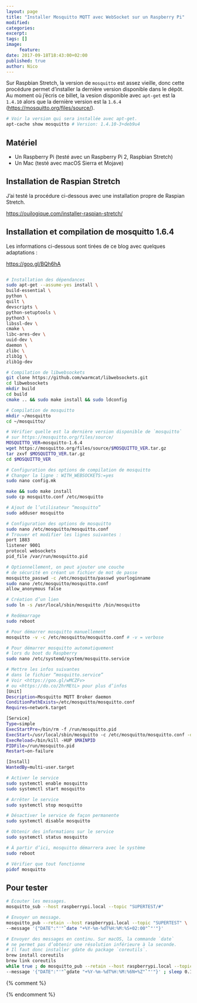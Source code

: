 ```yaml
---
layout: page
title: "Installer Mosquitto MQTT avec WebSocket sur un Raspberry Pi"
modified:
categories:
excerpt:
tags: []
image:
     feature:
date: 2017-09-18T18:43:00+02:00
published: true
author: Nico
---
```


Sur Raspbian Stretch, la version de `mosquitto` est assez vieille, donc cette procédure permet d’installer la dernière version disponible dans le dépôt. Au moment où j’écris ce billet, la vesion disponible avec `apt-get` est la `1.4.10` alors que la dernière version est la `1.6.4` (<https://mosquitto.org/files/source/>).

```bash
# Voir la version qui sera installée avec apt-get.
apt-cache show mosquitto # Version: 1.4.10-3+deb9u4
```

## Matériel

- Un Raspberry Pi (testé avec un Raspberry Pi 2, Raspbian Stretch)
- Un Mac (testé avec macOS Sierra et Mojave)

## Installation de Raspian Stretch

J’ai testé la procédure ci-dessous avec une installation propre de Raspian Stretch.

<https://ouilogique.com/installer-raspian-stretch/>


## Installation et compilation de mosquitto 1.6.4

Les informations ci-dessous sont tirées de ce blog avec quelques adaptations :

<https://goo.gl/BQh6hA>

```bash

# Installation des dépendances
sudo apt-get --assume-yes install \
build-essential \
python \
quilt \
devscripts \
python-setuptools \
python3 \
libssl-dev \
cmake \
libc-ares-dev \
uuid-dev \
daemon \
zlibc \
zlib1g \
zlib1g-dev

# Compilation de libwebsockets
git clone https://github.com/warmcat/libwebsockets.git
cd libwebsockets
mkdir build
cd build
cmake .. && sudo make install && sudo ldconfig

# Compilation de mosquitto
mkdir ~/mosquitto
cd ~/mosquitto/

# Vérifier quelle est la dernière version disponible de `mosquitto`
# sur https://mosquitto.org/files/source/
MOSQUITTO_VER=mosquitto-1.6.4
wget https://mosquitto.org/files/source/$MOSQUITTO_VER.tar.gz
tar zxvf $MOSQUITTO_VER.tar.gz
cd $MOSQUITTO_VER

# Configuration des options de compilation de mosquitto
# Changer la ligne : WITH_WEBSOCKETS:=yes
sudo nano config.mk

make && sudo make install
sudo cp mosquitto.conf /etc/mosquitto

# Ajout de l’utilisateur “mosquitto”
sudo adduser mosquitto

# Configuration des options de mosquitto
sudo nano /etc/mosquitto/mosquitto.conf
# Trouver et modifier les lignes suivantes :
port 1883
listener 9001
protocol websockets
pid_file /var/run/mosquitto.pid

# Optionnellement, on peut ajouter une couche
# de sécurité en créant un fichier de mot de passe
mosquitto_passwd -c /etc/mosquitto/passwd yourloginname
sudo nano /etc/mosquitto/mosquitto.conf
allow_anonymous false

# Création d’un lien
sudo ln -s /usr/local/sbin/mosquitto /bin/mosquitto

# Redémarrage
sudo reboot

# Pour démarrer mosquitto manuellement
mosquitto -v -c /etc/mosquitto/mosquitto.conf # -v = verbose

# Pour démarrer mosquitto automatiquement
# lors du boot du Raspberry
sudo nano /etc/systemd/system/mosquitto.service

# Mettre les infos suivantes
# dans le fichier “mosquitto.service”
# Voir <https://goo.gl/wMCZFv>
# ou <https://do.co/2hrMEtL> pour plus d’infos
[Unit]
Description=Mosquitto MQTT Broker daemon
ConditionPathExists=/etc/mosquitto/mosquitto.conf
Requires=network.target

[Service]
Type=simple
ExecStartPre=/bin/rm -f /run/mosquitto.pid
ExecStart=/usr/local/sbin/mosquitto -c /etc/mosquitto/mosquitto.conf -d
ExecReload=/bin/kill -HUP $MAINPID
PIDFile=/run/mosquitto.pid
Restart=on-failure

[Install]
WantedBy=multi-user.target

# Activer le service
sudo systemctl enable mosquitto
sudo systemctl start mosquitto

# Arrêter le service
sudo systemctl stop mosquitto

# Désactiver le service de façon permanente
sudo systemctl disable mosquitto

# Obtenir des informations sur le service
sudo systemctl status mosquitto

# À partir d’ici, mosquitto démarrera avec le système
sudo reboot

# Vérifier que tout fonctionne
pidof mosquitto

```

## Pour tester

```bash
# Écouter les messages.
mosquitto_sub --host raspberrypi.local --topic "SUPERTEST/#"
```

```bash
# Envoyer un message.
mosquitto_pub --retain --host raspberrypi.local --topic "SUPERTEST" \
--message '{"DATE":"'"`date "+%Y-%m-%dT%H:%M:%S+02:00"`"'"}'
```

```bash
# Envoyer des messages en continu. Sur macOS, la commande `date`
# ne permet pas d’obtenir une résolution inférieure à la seconde.
# Il faut donc installer gdate du package `coreutils`.
brew install coreutils
brew link coreutils
while true ; do mosquitto_pub --retain --host raspberrypi.local --topic "SUPERTEST" \
--message '{"DATE":"'"`gdate "+%Y-%m-%dT%H:%M:%6N+%Z"`"'"}' ; sleep 0.1 ; done
```

{% comment %}
<!--

## Installation de Mosquitto MQTT

- Sur le Mac, ouvrir le Terminal et taper la commande `ssh pi@raspberrypi.local`. Quand SSH demande d’autoriser la connexion, répondre `yes` en toutes lettres, puis entrer le mot de passe par défaut `raspberry`.
- Changer la zone horaire avec `sudo raspi-config`, puis sélectionner `4 Localisation Options/I2 Change Timezone`.
- Installer les mises à jour du système :

```bash
sudo apt-get update # ~ 2 min
sudo apt-get upgrade # ~ 12 min
sudo apt-get dist-upgrade # ~ 0 min
```

- Installer GNU `screen` :

```bash
sudo apt-get install screen
nano ~/.screenrc
# Ajouter l’instruction suivante dans ~/.screenrc
shell -$SHELL
```

- Installer `mosquitto` :

```bash
sudo apt-get install mosquitto mosquitto-clients python-mosquitto
```


- Pour les tests, il faut commenter la ligne suivante dans le fichier `mosquitto.conf`

```bash
sudo nano /etc/mosquitto/conf.d/mosquitto.conf
# Et commenter la ligne ci-dessous
# password_file /etc/mosquitto/passwd
```

- Le deamon `mosquitto` accepte les commandes suivantes :
```bash
sudo /etc/init.d/mosquitto status
sudo /etc/init.d/mosquitto start
sudo /etc/init.d/mosquitto stop
sudo /etc/init.d/mosquitto reload
sudo /etc/init.d/mosquitto try-restart
```


Il y a deux fichiers de configuration et les deux semblent être utilisés
```bash
/etc/mosquitto/mosquitto.conf # ⇒ configuration globale
/etc/mosquitto/conf.d/mosquitto.conf # ⇒ configuration pour le daemon
```


/var/log/mosquitto/mosquitto.log
/var/lib/mosquitto/mosquitto.db



mosquitto_sub -h test.mosquitto.org -t "SMBA38/#" –v

pi@raspberrypi:~$ mosquitto_pub -h test.mosquitto.org -t SMBA38/temps/Ext -m 17
pi@raspberrypi:~$ mosquitto_pub -h test.mosquitto.org -t SMBA38/temps/Ext -m 15
pi@raspberrypi:~$ mosquitto_pub -h test.mosquitto.org -t SMBA38/temps/Int -m 21




brew install mosquitto

/usr/local/etc/mosquitto/mosquitto.conf

brew services start mosquitto

mosquitto -c /usr/local/etc/mosquitto/mosquitto.conf




[1]: https://www.raspberrypi.org/downloads/raspbian/
[2]: https://etcher.io/


-->
{% endcomment %}
